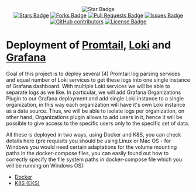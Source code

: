 <div align="center">
<img src="https://img.shields.io/static/v1?label=%F0%9F%8C%9F&message=If%20Useful&style=style=flat&color=BC4E99" alt="Star Badge"/>
<br>
<a href="https://github.com/hermag/promtail-loki-grafana/stargazers"><img src="https://img.shields.io/github/stars/hermag/promtail-loki-grafana" alt="Stars Badge"/></a>
<a href="https://github.com/hermag/promtail-loki-grafana/network/members"><img src="https://img.shields.io/github/forks/hermag/promtail-loki-grafana" alt="Forks Badge"/></a>
<a href="https://github.com/hermag/promtail-loki-grafana/pulls"><img src="https://img.shields.io/github/issues-pr/hermag/promtail-loki-grafana" alt="Pull Requests Badge"/></a>
<a href="https://github.com/hermag/promtail-loki-grafana/issues"><img src="https://img.shields.io/github/issues/hermag/promtail-loki-grafana" alt="Issues Badge"/></a>
<a href="https://github.com/hermag/promtail-loki-grafana/graphs/contributors"><img alt="GitHub contributors" src="https://img.shields.io/github/contributors/hermag/promtail-loki-grafana?color=2b9348"></a>
<a href="https://github.com/hermag/promtail-loki-grafana/blob/master/LICENSE.md"><img src="https://img.shields.io/github/license/hermag/promtail-loki-grafana?color=2b9348" alt="License Badge"/></a>
</div>

# Deployment of [Promtail](https://grafana.com/docs/loki/latest/clients/promtail/), [Loki](https://grafana.com/oss/loki/) and [Grafana](https://grafana.com/)
Goal of this project is to deploy several (4) Promtail log parsing services and equal number of Loki services to get these logs into one single instance of Grafana dashboard. 
With multiple Loki services we will be able to separate logs as we like. In particular, we will add Grafana Organizations Plugin to our Grafana deployment and add single Loki instance to a single organization, in this way each organization will have it's own Loki instance as a data source. Thus, we will be able to isolate logs per organization, on other hand, Organizations plugin allows to add users in it, hence it will be possible to give access to the specific users only to the specific set of data.

All these is deployed in two ways, using Docker and K8S, you can check details here (pre requisits you should be using Linux or Mac OS - for Windows you would need certain adaptations for the volume mounting paths in the docker-compose files, you can easily found out how to correctly specify the file system paths in docker-compose file which you will be running on Windows OS):

* [Docker](https://github.com/hermag/promtail-loki-grafana/tree/main/docker)
* [K8S (EKS)](https://github.com/hermag/promtail-loki-grafana/tree/main/eks)